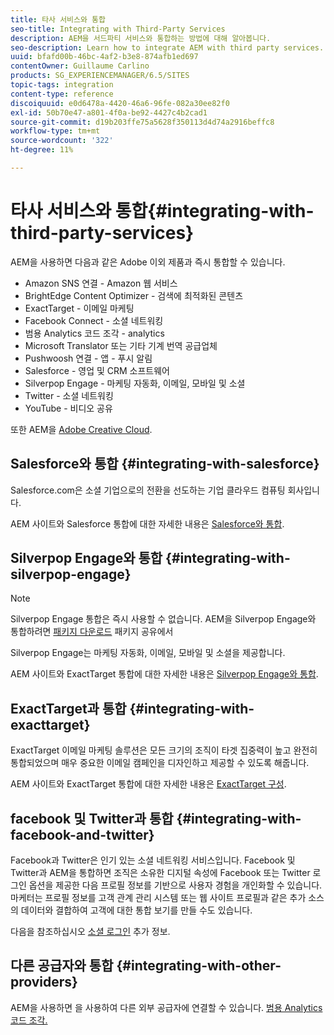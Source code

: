 ```yaml
---
title: 타사 서비스와 통합
seo-title: Integrating with Third-Party Services
description: AEM을 서드파티 서비스와 통합하는 방법에 대해 알아봅니다.
seo-description: Learn how to integrate AEM with third party services.
uuid: bfafd00b-46bc-4af2-b3e8-874afb1ed697
contentOwner: Guillaume Carlino
products: SG_EXPERIENCEMANAGER/6.5/SITES
topic-tags: integration
content-type: reference
discoiquuid: e0d6478a-4420-46a6-96fe-082a30ee82f0
exl-id: 50b70e47-a801-4f0a-be92-4427c4b2cad1
source-git-commit: d19b203ffe75a5628f350113d4d74a2916beffc8
workflow-type: tm+mt
source-wordcount: '322'
ht-degree: 11%

---
```


# 타사 서비스와 통합{#integrating-with-third-party-services}

AEM을 사용하면 다음과 같은 Adobe 이외 제품과 즉시 통합할 수 있습니다.

* Amazon SNS 연결 - Amazon 웹 서비스
* BrightEdge Content Optimizer - 검색에 최적화된 콘텐츠
* ExactTarget - 이메일 마케팅
* Facebook Connect - 소셜 네트워킹
* 범용 Analytics 코드 조각 - analytics
* Microsoft Translator 또는 기타 기계 번역 공급업체
* Pushwoosh 연결 - 앱 - 푸시 알림
* Salesforce - 영업 및 CRM 소프트웨어
* Silverpop Engage - 마케팅 자동화, 이메일, 모바일 및 소셜
* Twitter - 소셜 네트워킹
* YouTube - 비디오 공유

또한 AEM을 [Adobe Creative Cloud](/help/assets/aem-cc-integration-best-practices.md).

## Salesforce와 통합 {#integrating-with-salesforce}

Salesforce.com은 소셜 기업으로의 전환을 선도하는 기업 클라우드 컴퓨팅 회사입니다.

AEM 사이트와 Salesforce 통합에 대한 자세한 내용은 [Salesforce와 통합](/help/sites-administering/salesforce.md).

## Silverpop Engage와 통합 {#integrating-with-silverpop-engage}

>[!NOTE]
>
>Silverpop Engage 통합은 즉시 사용할 수 없습니다. AEM을 Silverpop Engage와 통합하려면 [패키지 다운로드](https://www.adobeaemcloud.com/content/marketplace/marketplaceProxy.html?packagePath=/content/companies/public/adobe/packages/aem620/product/cq-mcm-integrations-silverpop-content) 패키지 공유에서

Silverpop Engage는 마케팅 자동화, 이메일, 모바일 및 소셜을 제공합니다.

AEM 사이트와 ExactTarget 통합에 대한 자세한 내용은 [Silverpop Engage와 통합](/help/sites-administering/silverpop.md).

## ExactTarget과 통합 {#integrating-with-exacttarget}

ExactTarget 이메일 마케팅 솔루션은 모든 크기의 조직이 타겟 집중력이 높고 완전히 통합되었으며 매우 중요한 이메일 캠페인을 디자인하고 제공할 수 있도록 해줍니다.

AEM 사이트와 ExactTarget 통합에 대한 자세한 내용은 [ExactTarget 구성](/help/sites-administering/exacttarget.md).

## facebook 및 Twitter과 통합 {#integrating-with-facebook-and-twitter}

Facebook과 Twitter은 인기 있는 소셜 네트워킹 서비스입니다. Facebook 및 Twitter과 AEM을 통합하면 조직은 소유한 디지털 속성에 Facebook 또는 Twitter 로그인 옵션을 제공한 다음 프로필 정보를 기반으로 사용자 경험을 개인화할 수 있습니다. 마케터는 프로필 정보를 고객 관계 관리 시스템 또는 웹 사이트 프로필과 같은 추가 소스의 데이터와 결합하여 고객에 대한 통합 보기를 만들 수도 있습니다.

다음을 참조하십시오 [소셜 로그인](/help/communities/social-login.md) 추가 정보.

## 다른 공급자와 통합 {#integrating-with-other-providers}

AEM을 사용하면 을 사용하여 다른 외부 공급자에 연결할 수 있습니다. [범용 Analytics 코드 조각.](/help/sites-administering/external-providers.md)
